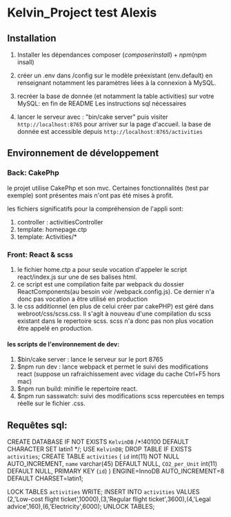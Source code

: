 # Kelvin_Project test Alexis

## Installation

1. Installer les dépendances composer ($composer install)+ npm ($npm insall) 
2. créer un .env dans /config sur le modèle préexistant (env.default) en renseignant notamment les paramètres liées à la connexion à MySQL.
3. recréer la base de donnée (et notamment la table activities) sur votre MySQL: en fin de README Les instructions sql nécessaires



4. lancer le serveur avec : "bin/cake server" 
puis visiter `http://localhost:8765` pour arriver sur la page d'accueil.
la base de donnée est accessible depuis `http://localhost:8765/activities`

## Environnement de développement

### Back: CakePhp
le projet utilise CakePhp et son mvc. Certaines fonctionnalités (test par exemple) sont présentes mais n'ont pas été mises à profit.

les fichiers significatifs pour la compréhension de l'appli sont:
1. controller : activitiesController
2. template: homepage.ctp 
3. template: Activities/*


### Front: React & scss
1. le fichier home.ctp a pour seule vocation d'appeler le script react/index.js sur une de ses balises html.
2. ce script est une compilation faite par webpack du dossier ReactComponents(au besoin voir /webpack.config.js). Ce dernier n'a donc pas vocation a être utilisé en production
3. le css additionnel (en plus de celui créer par cakePHP) est géré dans webroot/css/scss.css. Il s'agit à nouveau d'une compilation du scss existant dans le repertoire scss. scss n'a donc pas non plus vocation être appelé en production.
     
#### les scripts de l'environnement de dev:
1. $bin/cake server : lance le serveur sur le port 8765
2. $npm run dev : lance webpack et permet le suivi des modifications react (suppose un rafraichissement avec vidage du cache Ctrl+F5 hors mac)
3. $npm run build: minifie le repertoire react.
4. $npm run sasswatch: suivi des modifications scss repercutées en temps réelle sur le fichier .css.



## Requêtes sql:
CREATE DATABASE  IF NOT EXISTS `KelvinDB` /*!40100 DEFAULT CHARACTER SET latin1 */;
USE `KelvinDB`;
DROP TABLE IF EXISTS `activities`;
CREATE TABLE `activities` (
  `id` int(11) NOT NULL AUTO_INCREMENT,
  `name` varchar(45) DEFAULT NULL,
  `CO2_per_Unit` int(11) DEFAULT NULL,
  PRIMARY KEY (`id`)
) ENGINE=InnoDB AUTO_INCREMENT=8 DEFAULT CHARSET=latin1;

LOCK TABLES `activities` WRITE;
INSERT INTO `activities` VALUES (2,'Low-cost flight ticket',10000),(3,'Regular flight ticket',3600),(4,'Legal advice',160),(6,'Electricity',6000);
UNLOCK TABLES;
